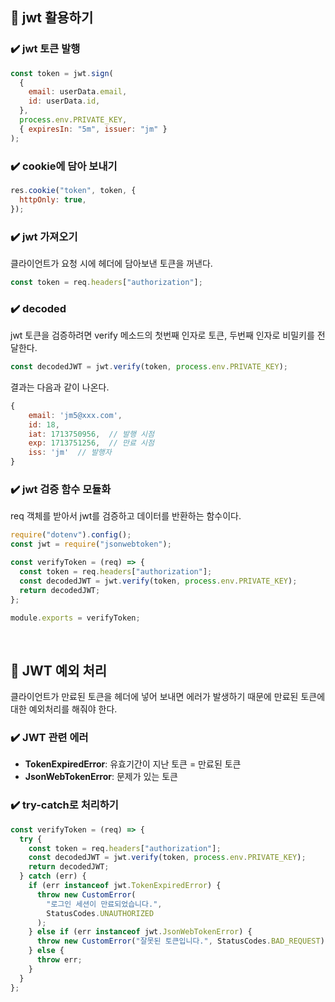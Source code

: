 ## 📍 jwt 활용하기

### ✔️ jwt 토큰 발행

```jsx
const token = jwt.sign(
  {
    email: userData.email,
    id: userData.id,
  },
  process.env.PRIVATE_KEY,
  { expiresIn: "5m", issuer: "jm" }
);
```

### ✔️ cookie에 담아 보내기

```jsx
res.cookie("token", token, {
  httpOnly: true,
});
```

### ✔️ jwt 가져오기

클라이언트가 요청 시에 헤더에 담아보낸 토큰을 꺼낸다.

```jsx
const token = req.headers["authorization"];
```

### ✔️ decoded

jwt 토큰을 검증하려면 verify 메소드의 첫번째 인자로 토큰, 두번째 인자로 비밀키를 전달한다.

```jsx
const decodedJWT = jwt.verify(token, process.env.PRIVATE_KEY);
```

결과는 다음과 같이 나온다.

```jsx
{
	email: 'jm5@xxx.com',
	id: 18,
	iat: 1713750956,  // 발행 시점
	exp: 1713751256,  // 만료 시점
	iss: 'jm'  // 발행자
}
```

### ✔️ jwt 검증 함수 모듈화

req 객체를 받아서 jwt를 검증하고 데이터를 반환하는 함수이다.

```jsx
require("dotenv").config();
const jwt = require("jsonwebtoken");

const verifyToken = (req) => {
  const token = req.headers["authorization"];
  const decodedJWT = jwt.verify(token, process.env.PRIVATE_KEY);
  return decodedJWT;
};

module.exports = verifyToken;
```

<br/>

## 📍 JWT 예외 처리

클라이언트가 만료된 토큰을 헤더에 넣어 보내면 에러가 발생하기 때문에 만료된 토큰에 대한 예외처리를 해줘야 한다.

### ✔️ JWT 관련 에러

- **TokenExpiredError**: 유효기간이 지난 토큰 = 만료된 토큰
- **JsonWebTokenError**: 문제가 있는 토큰

### ✔️ try-catch로 처리하기

```jsx
const verifyToken = (req) => {
  try {
    const token = req.headers["authorization"];
    const decodedJWT = jwt.verify(token, process.env.PRIVATE_KEY);
    return decodedJWT;
  } catch (err) {
    if (err instanceof jwt.TokenExpiredError) {
      throw new CustomError(
        "로그인 세션이 만료되었습니다.",
        StatusCodes.UNAUTHORIZED
      );
    } else if (err instanceof jwt.JsonWebTokenError) {
      throw new CustomError("잘못된 토큰입니다.", StatusCodes.BAD_REQUEST);
    } else {
      throw err;
    }
  }
};
```
